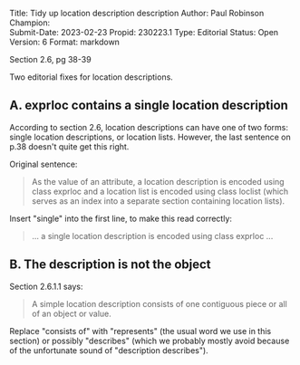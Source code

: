 Title:       Tidy up location description description
Author:      Paul Robinson
Champion:    
Submit-Date: 2023-02-23
Propid:      230223.1
Type:        Editorial
Status:      Open
Version:     6
Format:      markdown

Section 2.6, pg 38-39

Two editorial fixes for location descriptions.

A. exprloc contains a single location description
-------------------------------------------------

According to section 2.6, location descriptions can have one of two 
forms: single location descriptions, or location lists.  However, the
last sentence on p.38 doesn't quite get this right.

Original sentence:

>   As the value of an attribute, a location description is encoded using
>   class exprloc and a location list is encoded using class loclist
>   (which serves as an index into a separate section containing location
>   lists).

Insert "single" into the first line, to make this read correctly:

>   ... a single location description is encoded using class exprloc ...


B. The description is not the object
------------------------------------

Section 2.6.1.1 says:

>   A simple location description consists of one contiguous piece or all
>   of an object or value.

Replace "consists of" with "represents" (the usual word we use in this
section) or possibly "describes" (which we probably mostly avoid because
of the unfortunate sound of "description describes").
